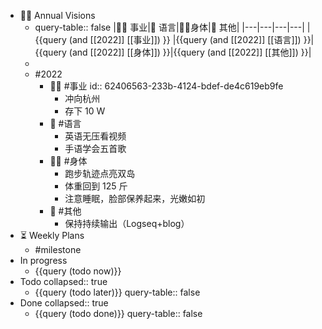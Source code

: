 - 🏳‍🌈 Annual Visions
	- query-table:: false
	  |👨‍🔧 事业|🧿 语言|🤸‍♂️身体|🎈 其他|
	  |---|---|---|---|
	  | {{query (and [[2022]] [[事业]])  }} |{{query (and [[2022]] [[语言]])  }}|{{query (and [[2022]] [[身体]])  }}|{{query (and [[2022]] [[其他]])  }}|
	-
	- #2022
		- 👨‍🔧 #事业
		  id:: 62406563-233b-4124-bdef-de4c619eb9fe
			- 冲向杭州
			- 存下 10 W
		- 🧿 #语言
			- 英语无压看视频
			- 手语学会五首歌
		- 🤸‍♂️ #身体
			- 跑步轨迹点亮双岛
			- 体重回到 125 斤
			- 注意睡眠，脸部保养起来，光嫩如初
		- 🎈 #其他
			- 保持持续输出（Logseq+blog）
- ⏳ Weekly Plans
	- #milestone
- In progress
	- {{query (todo now)}}
- Todo
  collapsed:: true
	- {{query (todo later)}}
	  query-table:: false
- Done
  collapsed:: true
	- {{query (todo done)}}
	  query-table:: false